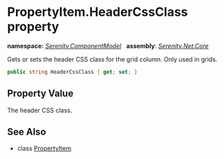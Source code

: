 # PropertyItem.HeaderCssClass property
**namespace:** *[Serenity.ComponentModel](../../README.md#serenity.componentmodel-namespace)*   **assembly**: *[Serenity.Net.Core](../../README.md)*

Gets or sets the header CSS class for the grid column. Only used in grids.

```csharp
public string HeaderCssClass { get; set; }
```

## Property Value

The header CSS class.

## See Also

* class [PropertyItem](../PropertyItem.md)